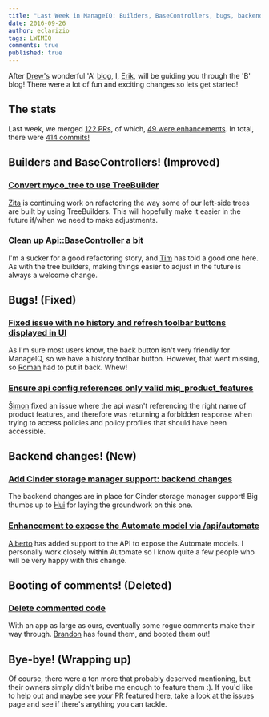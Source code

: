 ```yaml
---
title: "Last Week in ManageIQ: Builders, BaseControllers, bugs, backend changes, and booting of comments!"
date: 2016-09-26
author: eclarizio
tags: LWIMIQ
comments: true
published: true
---
```


After [Drew's](https://github.com/d-m-u) wonderful 'A' [blog](http://manageiq.org/blog/2016/09/last-week-in-manageiq-absence-atomic-providers/), I, [Erik](http://github.com/eclarizio), will be guiding you through the 'B' blog! There were a lot of fun and exciting changes so lets get started!

## The stats

Last week, we merged [122 PRs][PRs merged last week], of which, [49 were enhancements][Enhancements merged last week]. In total, there were [414 commits!][Commits merged last week]

## Builders and BaseControllers! (Improved)

### [Convert myco_tree to use TreeBuilder](https://github.com/ManageIQ/manageiq/pull/10904)

[Zita](https://github.com/ZitaNemeckova) is continuing work on refactoring the way some of our left-side trees are built by using TreeBuilders. This will hopefully make it easier in the future if/when we need to make adjustments.

### [Clean up Api::BaseController a bit](https://github.com/ManageIQ/manageiq/pull/11085)

I'm a sucker for a good refactoring story, and [Tim](https://github.com/imtayadeway) has told a good one here. As with the tree builders, making things easier to adjust in the future is always a welcome change.

## Bugs! (Fixed)

### [Fixed issue with no history and refresh toolbar buttons displayed in UI](https://github.com/ManageIQ/manageiq/pull/11409)

As I'm sure most users know, the back button isn't very friendly for ManageIQ, so we have a history toolbar button. However, that went missing, so [Roman](https://github.com/romanblanco) had to put it back. Whew!

### [Ensure api config references only valid miq_product_features](https://github.com/ManageIQ/manageiq/pull/11364)

[Šimon](https://github.com/isimluk) fixed an issue where the api wasn't referencing the right name of product features, and therefore was returning a forbidden response when trying to access policies and policy profiles that should have been accessible.

## Backend changes! (New)

### [Add Cinder storage manager support: backend changes](https://github.com/ManageIQ/manageiq/pull/11088)

The backend changes are in place for Cinder storage manager support! Big thumbs up to [Hui](https://github.com/hsong-rh) for laying the groundwork on this one.

### [Enhancement to expose the Automate model via /api/automate](https://github.com/ManageIQ/manageiq/pull/9499)

[Alberto](https://github.com/abellotti) has added support to the API to expose the Automate models. I personally work closely within Automate so I know quite a few people who will be very happy with this change.

## Booting of comments! (Deleted)

### [Delete commented code](https://github.com/ManageIQ/manageiq/pull/11436)

With an app as large as ours, eventually some rogue comments make their way through. [Brandon](https://github.com/bdunne) has found them, and booted them out!

## Bye-bye! (Wrapping up)

Of course, there were a ton more that probably deserved mentioning, but their owners simply didn't bribe me enough to feature them :). If you'd like to help out and maybe see *your* PR featured here, take a look at the [issues](https://github.com/manageiq/manageiq/issues) page and see if there's anything you can tackle.

[PRs merged last week]: https://github.com/ManageIQ/manageiq/pulls?q=is%3Apr+is%3Amerged+base%3Amaster+merged%3A"2016-09-18+..+2016-09-24"
[Commits merged last week]: https://github.com/manageiq/manageiq/compare/master@%7B2016-09-18%7D...@%7B2016-09-24%7D
[Enhancements merged last week]: https://github.com/ManageIQ/manageiq/pulls?q=is%3Apr+is%3Amerged+base%3Amaster+merged%3A%222016-09-18+..+2016-09-24%22+label%3Aenhancement
